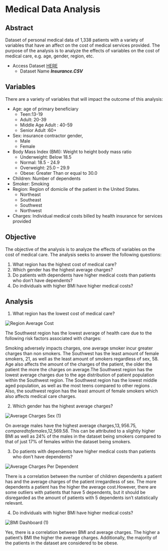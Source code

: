 # Medical Data Analysis

## Abstract

Dataset of personal medical data of 1,338 patients with a variety of variables that have an affect on the cost of medical services provided. The purpose of the analysis is to analyze the effects of variables on the cost of medical care, e.g. age, gender, region, etc. 

- Access Dataset [HERE](https://www.kaggle.com/datasets/mirichoi0218/insurance) 
  - Dataset Name ***Insurance.CSV*** 

## Variables

There are a variety of variables that will impact the outcome of this analysis:

- Age: age of primary beneficiary
  - Teen:13-19 
  - Adult: 20-39 
  - Middle Age Adult : 40-59 	
  - Senior Adult :60+
- Sex: insurance contractor gender,
  - Male 
  - Female
- Body Mass Index (BMI): Weight to height body mass ratio
  - Underweight: Below 18.5
  - Normal: 18.5 - 24.9
  - Overweight: 25.0 – 29.9
  - Obese: Greater Than or equal to 30.0 
- Children: Number of dependents
- Smoker: Smoking
- Region: Region of domicile of the patient in the United States.
  - Northeast 
  - Southeast 
  - Southwest 
  - Northwest
- Charges: Individual medical costs billed by health insurance for services provided

## Objective

The objective of the analysis is to analyze the effects of variables on the cost of medical care. The analysis seeks to answer the following questions:

1. What region has the highest cost of medical care?
2. Which  gender has the highest average charges?
3. Do patients with dependents  have higher medical costs than patients who don’t have dependents?
4. Do individuals with higher BMI have higher medical costs?

## Analysis

1. What region has the lowest cost of medical care?

![Region Average Cost](https://user-images.githubusercontent.com/112409778/210587954-5f90f59d-c6be-4b50-bdf1-2dc37af65bd5.jpg)

The Southwest region has the lowest average of health care due to the following risk factors associated with charges:

Smoking adversely impacts charges, one average smoker incur greater charges than non smokers. The Southwest has the least amount of female smokers, 21, as well as the least amount of smokers regardless of sex, 58.
Age also affects the amount of the charges of the patient, the older the patient the more the charges on average.The Southwest region has the lowest average charges due to the age distribution of patient population within the Southwest region. The Southwest  region has the lowest middle aged population, as well as the most teens compared to other regions . Also, the southwest region has the least amount of female smokers which also affects medical care charges.


2. Which  gender has the highest average charges?

![Average Charges Sex (1)](https://user-images.githubusercontent.com/112409778/210586929-fc2105e7-28d7-49c5-a58a-08c070664ded.jpg)

On average males have the highest average charges,$13,956.75,compared to females,$12,569.58. This can be attributed to a slightly higher BMI as well as 24% of the males in the dataset being smokers compared to that of just 17% of females within the dataset being smokers.


3. Do patients with dependents have higher medical costs than patients who don’t have dependents?

![Average Charges Per Dependent](https://user-images.githubusercontent.com/112409778/210587658-e24ac9fd-8157-431e-88b1-d82d8b940698.jpg)

There is a correlation between the number of children dependents a patient has and the average charges of the patient irregardless of sex. The more dependents a patient has the higher the average cost.However, there are some outliers with patients that have 5 dependents, but it should be disregarded as the amount of patients with 5 dependents isn’t statistically relevant.  


4. Do individuals with higher BMI have higher medical costs?

![BMI Dashboard (1)](https://user-images.githubusercontent.com/112409778/210587831-de7fa4c2-4996-483e-9ea3-784ae143a1ab.jpg)

Yes, there is a correlation between BMI and average charges. The higher a patient’s BMI the higher the average charges. Additionally, the majority of the patients in the dataset are considered to be obese. 

